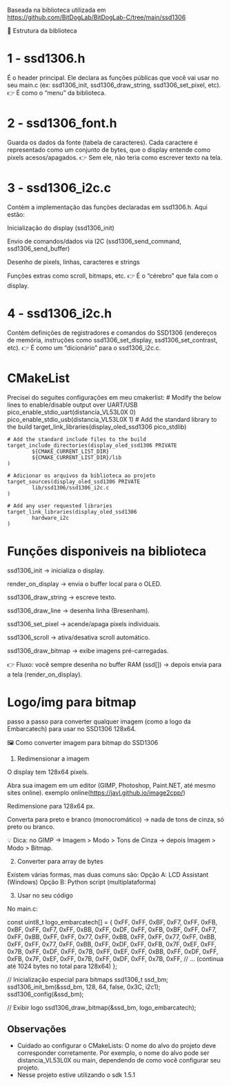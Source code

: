 Baseada na biblioteca utilizada em
https://github.com/BitDogLab/BitDogLab-C/tree/main/ssd1306

📂 Estrutura da biblioteca

# 1 - ssd1306.h 
É o header principal. Ele declara as funções públicas que você vai usar no seu main.c (ex: ssd1306_init, ssd1306_draw_string, ssd1306_set_pixel, etc).
👉 É como o “menu” da biblioteca.

# 2 - ssd1306_font.h
Guarda os dados da fonte (tabela de caracteres).
Cada caractere é representado como um conjunto de bytes, que o display entende como pixels acesos/apagados.
👉 Sem ele, não teria como escrever texto na tela.

# 3 - ssd1306_i2c.c
Contém a implementação das funções declaradas em ssd1306.h.
Aqui estão:

Inicialização do display (ssd1306_init)

Envio de comandos/dados via I2C (ssd1306_send_command, ssd1306_send_buffer)

Desenho de pixels, linhas, caracteres e strings

Funções extras como scroll, bitmaps, etc.
👉 É o “cérebro” que fala com o display.

# 4 - ssd1306_i2c.h
Contém definições de registradores e comandos do SSD1306 (endereços de memória, instruções como ssd1306_set_display, ssd1306_set_contrast, etc).
👉 É como um “dicionário” para o ssd1306_i2c.c.

# CMakeList
Precisei do seguites configurações em meu cmakerlist: 
    # Modify the below lines to enable/disable output over UART/USB
        pico_enable_stdio_uart(distancia_VL53L0X 0)
        pico_enable_stdio_usb(distancia_VL53L0X 1)
    # Add the standard library to the build
    target_link_libraries(display_oled_ssd1306
            pico_stdlib)

    # Add the standard include files to the build
    target_include_directories(display_oled_ssd1306 PRIVATE
            ${CMAKE_CURRENT_LIST_DIR}
            ${CMAKE_CURRENT_LIST_DIR}/lib
    )

    # Adicionar os arquivos da biblioteca ao projeto
    target_sources(display_oled_ssd1306 PRIVATE
            lib/ssd1306/ssd1306_i2c.c
    )

    # Add any user requested libraries
    target_link_libraries(display_oled_ssd1306 
            hardware_i2c
    )

# Funções disponiveis na biblioteca
ssd1306_init → inicializa o display.

render_on_display → envia o buffer local para o OLED.

ssd1306_draw_string → escreve texto.

ssd1306_draw_line → desenha linha (Bresenham).

ssd1306_set_pixel → acende/apaga pixels individuais.

ssd1306_scroll → ativa/desativa scroll automático.

ssd1306_draw_bitmap → exibe imagens pré-carregadas.

👉 Fluxo: você sempre desenha no buffer RAM (ssd[]) → depois envia para a tela (render_on_display).

# Logo/img para bitmap
passo a passo para converter qualquer imagem (como a logo da Embarcatech) para usar no SSD1306 128x64.

🖼️ Como converter imagem para bitmap do SSD1306
1. Redimensionar a imagem

O display tem 128x64 pixels.

Abra sua imagem em um editor (GIMP, Photoshop, Paint.NET, até mesmo sites online).
exemplo online(https://javl.github.io/image2cpp/)

Redimensione para 128x64 px.

Converta para preto e branco (monocromático) → nada de tons de cinza, só preto ou branco.

💡 Dica: no GIMP → Imagem > Modo > Tons de Cinza → depois Imagem > Modo > Bitmap.

2. Converter para array de bytes

Existem várias formas, mas duas comuns são:
Opção A: LCD Assistant (Windows)
Opção B: Python script (multiplataforma)

3. Usar no seu código

No main.c:

const uint8_t logo_embarcatech[] = {
  0xFF, 0xFF, 0xBF, 0xF7, 0xFF, 0xFB, 0xBF, 0xFF,
  0xF7, 0xFF, 0xBB, 0xFF, 0xDF, 0xFF, 0xFB, 0xBF,
  0xFF, 0xF7, 0xFF, 0xBB, 0xFF, 0xFF, 0x77, 0xFF,
  0xBB, 0xFF, 0xFF, 0x77, 0xFF, 0xBB, 0xFF, 0xFF,
  0x77, 0xFF, 0xBB, 0xFF, 0xDF, 0xFF, 0xFB, 0x7F,
  0xEF, 0xFF, 0x7B, 0xFF, 0xDF, 0xFF, 0x7B, 0xFF,
  0xEF, 0xFF, 0xBB, 0xFF, 0xDF, 0xFF, 0xFB, 0x7F,
  0xEF, 0xFF, 0x7B, 0xFF, 0xDF, 0xFF, 0x7B, 0xFF,
  // ... (continua até 1024 bytes no total para 128x64)
};

// Inicialização especial para bitmaps
ssd1306_t ssd_bm;
ssd1306_init_bm(&ssd_bm, 128, 64, false, 0x3C, i2c1);
ssd1306_config(&ssd_bm);

// Exibir logo
ssd1306_draw_bitmap(&ssd_bm, logo_embarcatech);

## Observações
- Cuidado ao configurar o CMakeLists: O nome do alvo do projeto deve corresponder corretamente. Por exemplo, o nome do alvo pode ser distancia_VL53L0X ou main, dependendo de como você configurar seu projeto.
- Nesse projeto estive utilizando o sdk 1.5.1